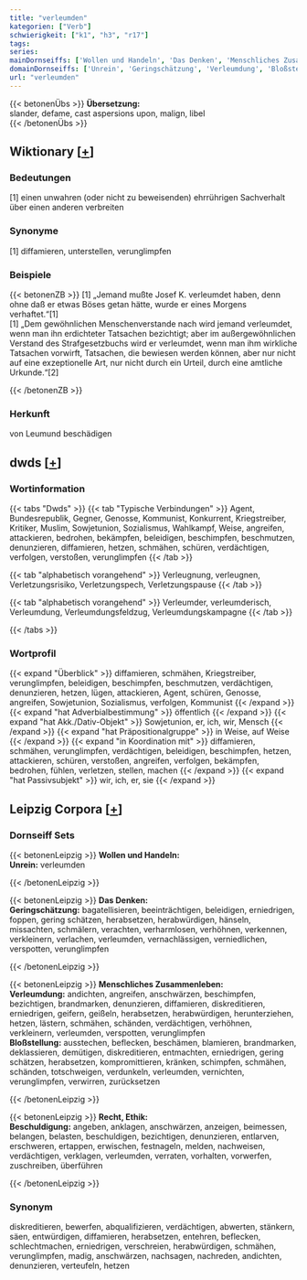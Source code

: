 ```yaml
---
title: "verleumden"
kategorien: ["Verb"]
schwierigkeit: ["k1", "h3", "r17"]
tags:
series:
mainDornseiffs: ['Wollen und Handeln', 'Das Denken', 'Menschliches Zusammenleben', 'Recht, Ethik']
domainDornseiffs: ['Unrein', 'Geringschätzung', 'Verleumdung', 'Bloßstellung', 'Beschuldigung']
url: "verleumden"
---
```


{{< betonenÜbs >}}
**Übersetzung:**  
slander, defame, cast aspersions upon, malign, libel  
{{< /betonenÜbs >}}

## Wiktionary [[+](https://de.wiktionary.org/wiki/verleumden)]

### Bedeutungen
[1] einen unwahren (oder nicht zu beweisenden) ehrrührigen Sachverhalt über einen anderen verbreiten  

### Synonyme
[1] diffamieren, unterstellen, verunglimpfen  

### Beispiele
{{< betonenZB >}}
[1] „Jemand mußte Josef K. verleumdet haben, denn ohne daß er etwas Böses getan hätte, wurde er eines Morgens verhaftet.“[1]  
[1] „Dem gewöhnlichen Menschenverstande nach wird jemand verleumdet, wenn man ihn erdichteter Tatsachen bezichtigt; aber im außergewöhnlichen Verstand des Strafgesetzbuchs wird er verleumdet, wenn man ihm wirkliche Tatsachen vorwirft, Tatsachen, die bewiesen werden können, aber nur nicht auf eine exzeptionelle Art, nur nicht durch ein Urteil, durch eine amtliche Urkunde.“[2]  

{{< /betonenZB >}}
### Herkunft
von Leumund beschädigen  



## dwds [[+](https://www.dwds.de/wb/verleumden)]

### Wortinformation
{{< tabs "Dwds" >}}
{{< tab "Typische Verbindungen" >}}
Agent, Bundesrepublik, Gegner, Genosse, Kommunist, Konkurrent, Kriegstreiber, Kritiker, Muslim, Sowjetunion, Sozialismus, Wahlkampf, Weise, angreifen, attackieren, bedrohen, bekämpfen, beleidigen, beschimpfen, beschmutzen, denunzieren, diffamieren, hetzen, schmähen, schüren, verdächtigen, verfolgen, verstoßen, verunglimpfen
{{< /tab >}}

{{< tab "alphabetisch vorangehend" >}}
Verleugnung, verleugnen, Verletzungsrisiko, Verletzungspech, Verletzungspause
{{< /tab >}}

{{< tab "alphabetisch vorangehend" >}}
Verleumder, verleumderisch, Verleumdung, Verleumdungsfeldzug, Verleumdungskampagne
{{< /tab >}}

{{< /tabs >}}

### Wortprofil
{{< expand "Überblick" >}} diffamieren, schmähen, Kriegstreiber, verunglimpfen, beleidigen, beschimpfen, beschmutzen, verdächtigen, denunzieren, hetzen, lügen, attackieren, Agent, schüren, Genosse, angreifen, Sowjetunion, Sozialismus, verfolgen, Kommunist {{< /expand >}}
{{< expand "hat Adverbialbestimmung" >}} öffentlich {{< /expand >}}
{{< expand "hat Akk./Dativ-Objekt" >}} Sowjetunion, er, ich, wir, Mensch {{< /expand >}}
{{< expand "hat Präpositionalgruppe" >}} in Weise, auf Weise {{< /expand >}}
{{< expand "in Koordination mit" >}} diffamieren, schmähen, verunglimpfen, verdächtigen, beleidigen, beschimpfen, hetzen, attackieren, schüren, verstoßen, angreifen, verfolgen, bekämpfen, bedrohen, fühlen, verletzen, stellen, machen {{< /expand >}}
{{< expand "hat Passivsubjekt" >}} wir, ich, er, sie {{< /expand >}}

## Leipzig Corpora [[+](https://corpora.uni-leipzig.de/en/res?word=verleumden&corpusId=deu_newscrawl-public_2018)]

### Dornseiff Sets
{{< betonenLeipzig >}}
**Wollen und Handeln:**  
**Unrein:** verleumden  

{{< /betonenLeipzig >}}


{{< betonenLeipzig >}}
**Das Denken:**  
**Geringschätzung:** bagatellisieren, beeinträchtigen, beleidigen, erniedrigen, foppen, gering schätzen, herabsetzen, herabwürdigen, hänseln, missachten, schmälern, verachten, verharmlosen, verhöhnen, verkennen, verkleinern, verlachen, verleumden, vernachlässigen, verniedlichen, verspotten, verunglimpfen  

{{< /betonenLeipzig >}}


{{< betonenLeipzig >}}
**Menschliches Zusammenleben:**  
**Verleumdung:** andichten, angreifen, anschwärzen, beschimpfen, bezichtigen, brandmarken, denunzieren, diffamieren, diskreditieren, erniedrigen, geifern, geißeln, herabsetzen, herabwürdigen, herunterziehen, hetzen, lästern, schmähen, schänden, verdächtigen, verhöhnen, verkleinern, verleumden, verspotten, verunglimpfen  
**Bloßstellung:** ausstechen, beflecken, beschämen, blamieren, brandmarken, deklassieren, demütigen, diskreditieren, entmachten, erniedrigen, gering schätzen, herabsetzen, kompromittieren, kränken, schimpfen, schmähen, schänden, totschweigen, verdunkeln, verleumden, vernichten, verunglimpfen, verwirren, zurücksetzen  

{{< /betonenLeipzig >}}


{{< betonenLeipzig >}}
**Recht, Ethik:**  
**Beschuldigung:** angeben, anklagen, anschwärzen, anzeigen, beimessen, belangen, belasten, beschuldigen, bezichtigen, denunzieren, entlarven, erschweren, ertappen, erwischen, festnageln, melden, nachweisen, verdächtigen, verklagen, verleumden, verraten, vorhalten, vorwerfen, zuschreiben, überführen  

{{< /betonenLeipzig >}}

### Synonym
diskreditieren, bewerfen, abqualifizieren, verdächtigen, abwerten, stänkern, säen, entwürdigen, diffamieren, herabsetzen, entehren, beflecken, schlechtmachen, erniedrigen, verschreien, herabwürdigen, schmähen, verunglimpfen, madig, anschwärzen, nachsagen, nachreden, andichten, denunzieren, verteufeln, hetzen

